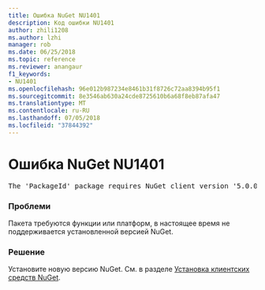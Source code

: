 ```yaml
---
title: Ошибка NuGet NU1401
description: Код ошибки NU1401
author: zhili1208
ms.author: lzhi
manager: rob
ms.date: 06/25/2018
ms.topic: reference
ms.reviewer: anangaur
f1_keywords:
- NU1401
ms.openlocfilehash: 96e012b987234e8461b31f8726c72aa8394b95f1
ms.sourcegitcommit: 8e3546ab630a24cde8725610b6a68f8eb87afa47
ms.translationtype: MT
ms.contentlocale: ru-RU
ms.lasthandoff: 07/05/2018
ms.locfileid: "37844392"
---
```

# <a name="nuget-error-nu1401"></a>Ошибка NuGet NU1401

<pre>The 'PackageId' package requires NuGet client version '5.0.0' or above, but the current NuGet version is '4.3.0'.</pre>

### <a name="issue"></a>Проблеми
Пакета требуются функции или платформ, в настоящее время не поддерживается установленной версией NuGet.

### <a name="solution"></a>Решение
Установите новую версию NuGet. См. в разделе [Установка клиентских средств NuGet](../../install-nuget-client-tools.md).